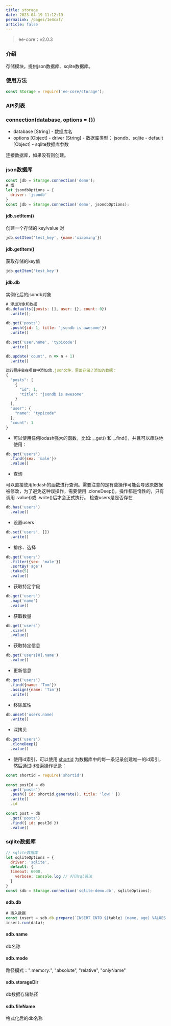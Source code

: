 ```yaml
---
title: storage
date: 2023-04-19 11:12:19
permalink: /pages/1e4caf/
article: false
---
```


> ee-core：v2.0.3

###  介绍
存储模块。提供json数据库、sqlite数据库。
###  使用方法
```javascript
const Storage = require('ee-core/storage');
```
### API列表
### connection(database, options = {})

- database [String] - 数据库名
- options [Object] 
      - driver [String] - 数据库类型： jsondb、sqlite
      - default [Object] - sqlite数据库参数

连接数据库，如果没有则创建。
### json数据库
```javascript
const jdb = Storage.connection('demo');
# 或
let jsondbOptions = {
  driver: 'jsondb'
}
const jdb = Storage.connection('demo', jsondbOptions);  
```
#### jdb.setItem()
创建一个存储的 key/value 对
```javascript
jdb.setItem('test_key', {name:'xiaoming'})
```
#### jdb.getItem()
获取存储的key值
```javascript
jdb.getItem('test_key')
```
#### jdb.db
实例化后的jsondb对象
```javascript
# 添加对象和数据
db.defaults({posts: [], user: {}, count: 0})
  .write();
 
db.get('posts')
  .push({id: 1, title: 'jsondb is awesome'})
  .write()
 
db.set('user.name', 'typicode')
  .write()
 
db.update('count', n => n + 1)
  .write()

运行程序会在项目中添加db.json文件，里面存储了添加的数据：
{
  "posts": [
    {
      "id": 1,
      "title": "jsondb is awesome"
    }
  ],
  "user": {
    "name": "typicode"
  },
  "count": 1
}
```

- 可以使用任何lodash强大的函数，比如: _.get() 和 _.find()，并且可以串联地使用：
```javascript
db.get('users')
  .find({sex: 'male'})
  .value()
```

- 查询

可以直接使用lodash的函数进行查询。需要注意的是有些操作可能会导致原数据被修改，为了避免这种误操作，需要使用 .cloneDeep()，操作都是惰性的，只有调用 .value()或 .write()后才会正式执行。
检查users是是否存在
```javascript
db.has('users')
  .value()
```

- 设置users
```javascript
db.set('users', [])
  .write()
```

- 排序、选择
```javascript
db.get('users')
  .filter({sex: 'male'})
  .sortBy('age')
  .take(5)
  .value()
```

- 获取特定字段
```javascript
db.get('users')
  .map('name')
  .value()
```

- 获取数量
```javascript
db.get('users')
  .size()
  .value()
```

- 获取特定信息
```javascript
db.get('users[0].name')
  .value()
```

- 更新信息
```javascript
db.get('users')
  .find({name: 'Tom'})
  .assign({name: 'Tim'})
  .write()
```

- 移除属性
```javascript
db.unset('users.name)
  .write()
```

- 深拷贝
```javascript
db.get('users')
  .cloneDeep()
  .value()
```

- 使用id索引，可以使用 [shortid](https://github.com/dylang/shortid) 为数据库中的每一条记录创建唯一的id索引，然后通过id检索操作记录：
```javascript
const shortid = require('shortid')
 
const postId = db
  .get('posts')
  .push({ id: shortid.generate(), title: 'low!' })
  .write()
  .id
 
const post = db
  .get('posts')
  .find({ id: postId })
  .value()
```
### sqlite数据库
```javascript
// sqlite数据库
let sqliteOptions = {
  driver: 'sqlite',
  default: {
  timeout: 6000,
    verbose: console.log // 打印sql语法
  }
}
const sdb = Storage.connection('sqlite-demo.db', sqliteOptions);
```
#### sdb.db
```javascript
# 插入数据    
const insert = sdb.db.prepare(`INSERT INTO ${table} (name, age) VALUES (@name, @age)`);
insert.run(data);
```
#### sdb.name
db名称
#### sdb.mode
路径模式：":memory:", "absolute", "relative", "onlyName"
#### sdb.storageDir
db数据存储路径
#### sdb.fileName
格式化后的db名称
